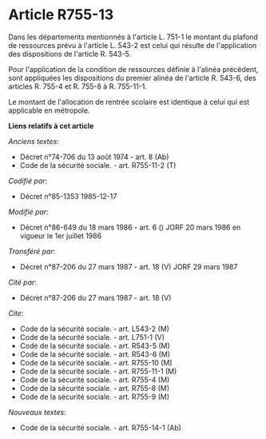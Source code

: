 # Article R755-13

Dans les départements   mentionnés à l'article L. 751-1 le montant du plafond de ressources prévu à l'article L. 543-2 est
celui qui résulte de l'application des dispositions de l'article R. 543-5. 

Pour l'application de la condition de ressources définie à l'alinéa précédent, sont appliquées les dispositions du premier
alinéa de l'article R. 543-6, des articles R. 755-4 et R. 755-8 à R. 755-11-1. 

Le montant de l'allocation de rentrée scolaire est identique à celui qui est applicable en métropole.

**Liens relatifs à cet article**

_Anciens textes_:

  - Décret n°74-706 du 13 août 1974 - art. 8 (Ab)
  - Code de la sécurité sociale. - art. R755-11-2 (T)

_Codifié par_:

  - Décret n°85-1353 1985-12-17

_Modifié par_:

  - Décret n°86-649 du 18 mars 1986 - art. 6 () JORF 20 mars 1986 en vigueur le 1er juillet 1986

_Transféré par_:

  - Décret n°87-206 du 27 mars 1987 - art. 18 (V) JORF 29 mars 1987

_Cité par_:

  - Décret n°87-206 du 27 mars 1987 - art. 18 (V)

_Cite_:

  - Code de la sécurité sociale. - art. L543-2 (M)
  - Code de la sécurité sociale. - art. L751-1 (V)
  - Code de la sécurité sociale. - art. R543-5 (M)
  - Code de la sécurité sociale. - art. R543-6 (M)
  - Code de la sécurité sociale. - art. R755-10 (M)
  - Code de la sécurité sociale. - art. R755-11-1 (M)
  - Code de la sécurité sociale. - art. R755-4 (M)
  - Code de la sécurité sociale. - art. R755-8 (M)
  - Code de la sécurité sociale. - art. R755-9 (M)

_Nouveaux textes_:

  - Code de la sécurité sociale. - art. R755-14-1 (Ab)
